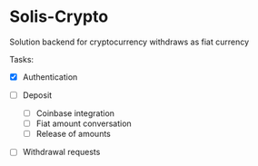 # Solis-Crypto

Solution backend for cryptocurrency withdraws as fiat currency

Tasks:
- [x] Authentication

- [ ] Deposit
    - [ ] Coinbase integration
    - [ ] Fiat amount conversation
    - [ ] Release of amounts

- [ ] Withdrawal requests
